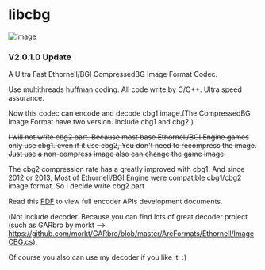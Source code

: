 # libcbg

![image](https://i.loli.net/2020/09/06/gi4PxlFknpwZbYC.png)

### V2.0.1.0 Update

A Ultra Fast Ethornell/BGI CompressedBG Image Format Codec.

Use multithreads huffman coding. All code write by C/C++. Ultra speed assurance.

Now this codec can encode and decode cbg1 image.(The CompressedBG Image Format have two version. include cbg1 and cbg2.)

~~I will not write cbg2 part. Because most base Ethornell/BGI Engine games only use cbg1. even if it use cbg2, You don't need to recompress the image. Just use a non-compress image also can change the game image.~~

The cbg2 compression rate has a greatly improved with cbg1. And since 2012 or 2013, Most of Ethornell/BGI Engine were compatible cbg1/cbg2 image format. So I decide write cbg2 part.

Read this [PDF](https://github.com/copper187/libcbg/blob/master/libcbgDevelopmentDocumentsV3.pdf) to view full encoder APIs development documents.

(Not include decoder. Because you can find lots of great decoder project (such as GARbro by morkt --> https://github.com/morkt/GARbro/blob/master/ArcFormats/Ethornell/ImageCBG.cs). 

Of course you also can use my decoder if you like it. :)

